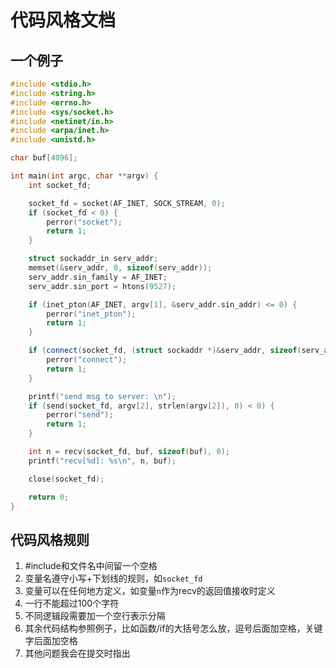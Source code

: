 # 代码风格文档

## 一个例子

```cpp
#include <stdio.h>
#include <string.h>
#include <errno.h>
#include <sys/socket.h>
#include <netinet/in.h>
#include <arpa/inet.h>
#include <unistd.h>

char buf[4096];

int main(int argc, char **argv) {
    int socket_fd;

    socket_fd = socket(AF_INET, SOCK_STREAM, 0);
    if (socket_fd < 0) {
        perror("socket");
        return 1;
    }

    struct sockaddr_in serv_addr;
    memset(&serv_addr, 0, sizeof(serv_addr));
    serv_addr.sin_family = AF_INET;
    serv_addr.sin_port = htons(9527);

    if (inet_pton(AF_INET, argv[1], &serv_addr.sin_addr) <= 0) {
        perror("inet_pton");
        return 1;
    }

    if (connect(socket_fd, (struct sockaddr *)&serv_addr, sizeof(serv_addr)) < 0) {
        perror("connect");
        return 1;
    }

    printf("send msg to server: \n");
    if (send(socket_fd, argv[2], strlen(argv[2]), 0) < 0) {
        perror("send");
        return 1;
    }

    int n = recv(socket_fd, buf, sizeof(buf), 0);
    printf("recv[%d]: %s\n", n, buf);

    close(socket_fd);

    return 0;
}
```

## 代码风格规则

1. #include和文件名中间留一个空格
2. 变量名遵守小写+下划线的规则，如`socket_fd`
3. 变量可以在任何地方定义，如变量`n`作为recv的返回值接收时定义
4. 一行不能超过100个字符
5. 不同逻辑段需要加一个空行表示分隔
6. 其余代码结构参照例子，比如函数/if的大括号怎么放，逗号后面加空格，关键字后面加空格
7. 其他问题我会在提交时指出
